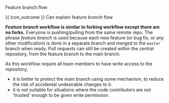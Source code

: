 <span id="title">Feature branch flow</span>

<span id="prereqs"><panel src="../forkingWorkflow/unit-inElsewhere-asFlat.md" boilerplate header="%%{{ icon_prereq }} Revision Control → Forking Workflow%%" popup-url="{{ baseUrl }}/gitAndGithub/forkingWorkflow" /></span>

<span id="outcomes">{{ icon_outcome }} Can explain feature branch flow</span>

<div id="body">

**_Feature branch_ workflow is similar to forking workflow except there are no forks.** Everyone is pushing/pulling from the same remote repo. The phrase _feature branch_ is used because each new feature (or bug fix, or any other modification) is done in a separate branch and merged to the `master` branch when ready. Pull requests can still be created within the central repository, from the feature branch to the main branch.

As this workflow require all team members to have write access to the repository,
  * it is better to _protect_ the main branch using some mechanism, to reduce the risk of accidental undesirable changes to it.
  * it is not suitable for situations where the code contributors are not 'trusted' enough to be given write permission.

<pic eager src="{{baseUrl}}/gitAndGithub/featureBranchFlow/images/diagram.png" height="330" />
<p/>

</div>

<div id="extras">
<include src="resourcesPanel.md" boilerplate/>
</div>

